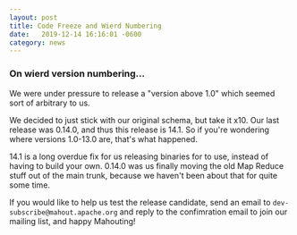```yaml
---
layout: post
title: Code Freeze and Wierd Numbering
date:   2019-12-14 16:16:01 -0600
category: news
---
```



### On wierd version numbering...

We were under pressure to release a "version above 1.0" which seemed sort of arbitrary to us. 

We decided to just stick with our original schema, but take it x10.  Our last release was 0.14.0, and thus this release
is 14.1.  So if you're wondering where versions 1.0-13.0 are, that's what happened.

14.1 is a long overdue fix for us releasing binaries for to use, instead of having to build your own.  0.14.0 was us finally
moving the old Map Reduce stuff out of the main trunk, because we haven't been about that for quite some time. 

If you would like to help us test the release candidate, send an email to `dev-subscribe@mahout.apache.org` and reply to the
confimration email to join our mailing list, and happy Mahouting!
